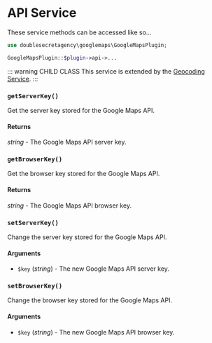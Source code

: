 # API Service

These service methods can be accessed like so...

```php
use doublesecretagency\googlemaps\GoogleMapsPlugin;

GoogleMapsPlugin::$plugin->api->...
```

::: warning CHILD CLASS
This service is extended by the [Geocoding Service](/services/geocoding-service).
:::

### `getServerKey()`

Get the server key stored for the Google Maps API.
 
#### Returns

_string_ - The Google Maps API server key.

### `getBrowserKey()`

Get the browser key stored for the Google Maps API.
 
#### Returns

_string_ - The Google Maps API browser key.

### `setServerKey()`

Change the server key stored for the Google Maps API.

#### Arguments

 - `$key` (_string_) - The new Google Maps API server key.

### `setBrowserKey()`

Change the browser key stored for the Google Maps API.

#### Arguments

 - `$key` (_string_) - The new Google Maps API browser key.
